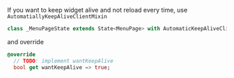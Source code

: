 If you want to keep widget alive and not reload every time, use `AutomatiallyKeepAliveClientMixin`

```dart
class _MenuPageState extends State<MenuPage> with AutomaticKeepAliveClientMixin<MenuPage> {
```
and override
```dart
@override
  // TODO: implement wantKeepAlive
  bool get wantKeepAlive => true;
```
